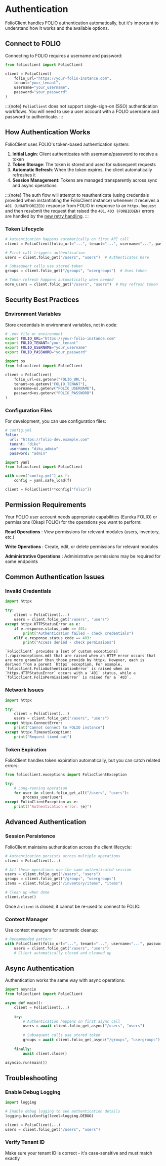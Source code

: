 # Authentication

FolioClient handles FOLIO authentication automatically, but it's important to understand how it works and the available options.

## Connect to FOLIO

Connecting to FOLIO requires a username and password:

```python
from folioclient import FolioClient

client = FolioClient(
    folio_url="https://your-folio-instance.com",
    tenant="your_tenant",
    username="your_username",
    password="your_password"
)
```
:::{note}
`FolioClient` does not support single-sign-on (SSO) authentication workflows. You will need to use a user account with a FOLIO username and password to authenticate.
:::

## How Authentication Works

FolioClient uses FOLIO's token-based authentication system:

1. **Initial Login**: Client authenticates with username/password to receive a token
2. **Token Storage**: The token is stored and used for subsequent requests
3. **Automatic Refresh**: When the token expires, the client automatically refreshes it
4. **Session Management**: Tokens are managed transparently across sync and async operations

:::{note}
The auth flow will attempt to reauthenticate (using credentials provided when instantiating the FolioClient instance) whenever it receives a `401 (UNAUTHORIZED)` response from FOLIO in response to an `httpx.Request` and then resubmit the request that raised the `401`. `403 (FORBIDDEN)` errors are handled by the [new retry handling](./retry_configuration.md).
:::

### Token Lifecycle

```python
# Authentication happens automatically on first API call
client = FolioClient(folio_url="...", tenant="...", username="...", password="...")

# First call triggers authentication
users = client.folio_get("/users", "users")  # Authenticates here

# Subsequent calls use stored token
groups = client.folio_get("/groups", "usergroups")  # Uses token

# Token refresh happens automatically when needed
more_users = client.folio_get("/users", "users")  # May refresh token
```

## Security Best Practices

### Environment Variables

Store credentials in environment variables, not in code:

```bash
# .env file or environment
export FOLIO_URL="https://your-folio-instance.com"
export FOLIO_TENANT="your_tenant"
export FOLIO_USERNAME="your_username"
export FOLIO_PASSWORD="your_password"
```

```python
import os
from folioclient import FolioClient

client = FolioClient(
    folio_url=os.getenv("FOLIO_URL"),
    tenant=os.getenv("FOLIO_TENANT"),
    username=os.getenv("FOLIO_USERNAME"),
    password=os.getenv("FOLIO_PASSWORD")
)
```

### Configuration Files

For development, you can use configuration files:

```yaml
# config.yml
folio:
  url: "https://folio-dev.example.com"
  tenant: "diku"
  username: "diku_admin"
  password: "admin"
```

```python
import yaml
from folioclient import FolioClient

with open("config.yml") as f:
    config = yaml.safe_load(f)

client = FolioClient(**config["folio"])
```

## Permission Requirements

Your FOLIO user account needs appropriate capabilities (Eureka FOLIO) or permissions (Okapi FOLIO) for the operations you want to perform:

**Read Operations**
: View permissions for relevant modules (users, inventory, etc.)

**Write Operations**
: Create, edit, or delete permissions for relevant modules

**Administrative Operations**
: Administrative permissions may be required for some endpoints

## Common Authentication Issues

### Invalid Credentials

```python
import httpx

try:
    client = FolioClient(...)
    users = client.folio_get("/users", "users")
except httpx.HTTPStatusError as e:
    if e.response.status_code == 401:
        print("Authentication failed - check credentials")
    elif e.response.status_code == 403:
        print("Access denied - check permissions")
```
```{note}
`FolioClient` provides a [set of custom exceptions](./api/exceptions.md) that are raised when an HTTP error occurs that are more granular than those provide by httpx. However, each is derived from a parent `httpx` exception. For example, `folioclient.FolioAuthenticationError` is raised when an `httpx.HTTPStatusError` occurs with a `401` status, while a `folioclient.FolioPermissionError` is raised for a `403`.
```
### Network Issues

```python
import httpx

try:
    client = FolioClient(...)
    users = client.folio_get("/users", "users")
except httpx.ConnectError:
    print("Cannot connect to FOLIO instance")
except httpx.TimeoutException:
    print("Request timed out")
```

### Token Expiration

FolioClient handles token expiration automatically, but you can catch related errors:

```python
from folioclient.exceptions import FolioClientException

try:
    # Long-running operation
    for user in client.folio_get_all("/users", "users"):
        process_user(user)
except FolioClientException as e:
    print(f"Authentication error: {e}")
```

## Advanced Authentication

### Session Persistence

FolioClient maintains authentication across the client lifecycle:

```python
# Authentication persists across multiple operations
client = FolioClient(...)

# All these operations use the same authenticated session
users = client.folio_get("/users", "users")
groups = client.folio_get("/groups", "usergroups")
items = client.folio_get("/inventory/items", "items")

# Clean up when done
client.close()
```
Once a `client` is closed, it cannot be re-used to connect to FOLIO.

### Context Manager

Use context managers for automatic cleanup:

```python
# Recommended pattern
with FolioClient(folio_url="...", tenant="...", username="...", password="...") as client:
    users = client.folio_get("/users", "users")
    # Client automatically closed and cleaned up
```

## Async Authentication

Authentication works the same way with async operations:

```python
import asyncio
from folioclient import FolioClient

async def main():
    client = FolioClient(...)
    
    try:
        # Authentication happens on first async call
        users = await client.folio_get_async("/users", "users")
        
        # Subsequent calls use stored token
        groups = await client.folio_get_async("/groups", "usergroups")
        
    finally:
        await client.close()

asyncio.run(main())
```

## Troubleshooting

### Enable Debug Logging

```python
import logging

# Enable debug logging to see authentication details
logging.basicConfig(level=logging.DEBUG)

client = FolioClient(...)
users = client.folio_get("/users", "users")
```

### Verify Tenant ID

Make sure your tenant ID is correct - it's case-sensitive and must match exactly

